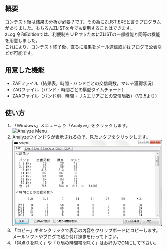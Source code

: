 ## 概要
コンテスト後は結果の分析が必要？です。その為にZLIST.EXEと言うプログラムがありました。もちろんZLISTを今でも使用することはできます。  
zLog 令和Editionでは、利便制をＵＰするためにZLISTの一部機能と同等の機能を用意しました。  
これにより、コンテスト終了後、直ちに結果をメール送信或いはブログで公表などが可能です。

## 用意した機能
* ZAFファイル（結果表，時間・バンドごとの交信局数，マルチ獲得状況）
* ZAQファイル（バンド・時間ごとの横型タイムチャート）
* ZAAファイル（バンド別，時間・ＪＡエリアごとの交信局数）（V2.5より）

## 使い方
1. 「Windows」メニューより「Analyze」をクリックします。  
![Analyze Menu](https://github.com/jr8ppg/zLog/blob/images/analyze_menu.png)
1. Analyzeウインドウが表示されるので、見たいタブをクリックします。  
![ZAFファイル](https://github.com/jr8ppg/zLog/blob/images/analyze_zaf.png)
1. 「コピー」ボタンクリックで表示の内容をクリップボードにコピーします。メールソフトやブログで貼り付け操作を行って下さい。
1. 「得点０を除く」や「０局の時間帯を除く」はお好みでONにして下さい。

